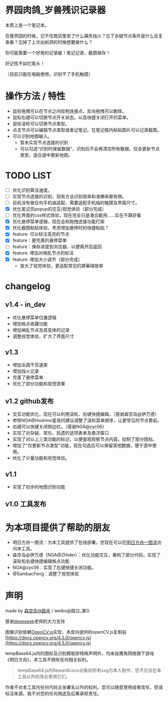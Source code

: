 # 界园肉鸽_岁兽残识记录器
本质上是一个笔记本。

在推界园的时候，记不住商店里卖了什么痛失烛火？忘了杂疑节点条件是什么反复查看？忘掉了上次出树洞的时候想要做什么？

你可能需要一个好用的记录器！笔记记录，截图保存！

好记性不如烂笔头！

（目前只能在电脑使用，识别不了手机触摸）

# 操作方法 / 特性
- 鼠标拖拽可以在节点之间绘制连接点，反向拖拽可以删除。
- 鼠标右键可以切换节点开关状态。以及快捷关闭打开的菜单。
- 鼠标滚轮可以切换节点类型。
- 点击节点可以编辑节点类型或者记笔记。在笔记框内粘贴图片可以记录截图。
- 可以识别地图输入。
   - 暂未实现节点连接的识别
   - 可以勾选“识别时保留数据”，识别后不会再清空所有数据，仅会更新节点类型，适合道中更新地图。
 
# TODO LIST
- [ ] 优化识别算法速度。
- [ ] 实现节点连接的识别，现有方法识别效率和准确率都有限。
- [ ] 目前没有做任何手机端适配，需要适配手机端的触摸及界面尺寸。
- [x] 优化笔记页popup的交互/视觉体验（部分完成）
- [ ] 优化界面的css样式体验，现在完全只是凑合能用……实在不算好看
- [x] 优化悬停菜单逻辑，现在会和拖拽连接功能打架
- [x] 优化截图粘贴体验，考虑增加悬停时的快捷粘贴？
- [x] feature: 可以标注高亮的节点
- [x] feature：更完善的悬停菜单
- [ ] feature：保存进度到浏览器，以便离开后返回
- [x] feature: 增加对祸乱节点的标注
- [x] feature: 增加大小调节（部分完成）
   - 放大了视觉体验，更适配常见的屏幕缩放率

# changelog

## v1.4 - in_dev
- 优化悬停菜单位置逻辑
- 增加格点收藏功能
- 增加祸乱节点及其变体的记录
- 调整视觉体验，扩大了界面尺寸

## v1.3
- 增加炎国干员速查
- 增加烛火记录
- 完善了悬停菜单
- 优化了部分功能和视觉效果

## v1.2 github发布
- 交互功能优化，现在可以利用滚轮、右键快捷编辑，（感谢森空岛@伊万德）
- 参照NGA@Hoshino星夜的建议调整了滚轮菜单顺序，让更常见的节点靠前。
- 右键可以快捷关闭侧边栏。（感谢NGA@zyc06）
- 实现了对杂疑、常乐、拾遗的选项表单及悬浮窗口
- 实现了对以上三类功能的标记，以便直观观察节点内容。绘制了部分图标。
- 增加了“仅更新节点类型”功能，现在勾选后可以保留其他数据，便于道中使用。
- 优化了少量功能和视觉体验。

## v1.1
- 实现了初步的地图识别功能

## v1.0 工具发布

# 为本项目提供了帮助的朋友
- 明日方舟一图流：为本工具提供了在线部署，您现在可以在[明日方舟一图流](https://ark.yituliu.cn/tools/sui)访问本工具。
- 森空岛@伊万德（NGA@ZHider）：优化功能交互，重构了部分代码，实现了滚轮和右键快捷编辑格点功能
- NGA@zyc06：实现了右键快捷关闭功能。
- @SambacFeng：调整了视觉体验

# 声明
made by [森空岛@路余](https://www.skland.com/profile?id=6809692860879) / weibo@路过_某G

感谢[deepseek](https://www.deepseek.com/)老师的大力支持

图像识别依赖[OpenCV.js](https://docs.opencv.org/4.x/df/d0a/tutorial_js_intro.html)实现，本库内提供的openCV.js复制自[https://docs.opencv.org/4.5.0/opencv.js](https://docs.opencv.org/4.5.0/opencv.js)

tempBase64.js内的图标及识别模板除特殊声明外，均来自鹰角网络旗下游戏《明日方舟》，本工具不拥有任何相关权利。
> tempBase64.js内RewardIcons对象的所有svg为本人制作，您不应该在本工具以外的场合使用它们。

作者不对本工具内任何代码主张署名以外的权利，您可以随意使用或者改写，但请标注来源。我不对您的任何用途及后果承担责任。


